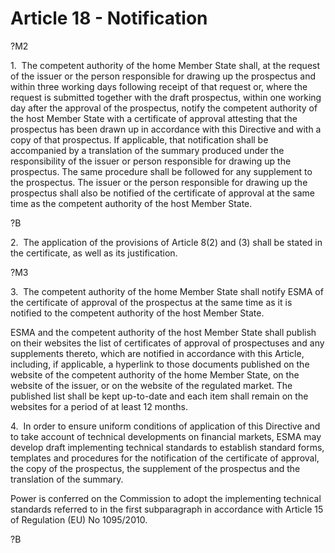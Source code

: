 # Article 18 - Notification


?M2

1.  The competent authority of the home Member State shall, at the request of the issuer or the person responsible for drawing up the prospectus and within three working days following receipt of that request or, where the request is submitted together with the draft prospectus, within one working day after the approval of the prospectus, notify the competent authority of the host Member State with a certificate of approval attesting that the prospectus has been drawn up in accordance with this Directive and with a copy of that prospectus. If applicable, that notification shall be accompanied by a translation of the summary produced under the responsibility of the issuer or person responsible for drawing up the prospectus. The same procedure shall be followed for any supplement to the prospectus. The issuer or the person responsible for drawing up the prospectus shall also be notified of the certificate of approval at the same time as the competent authority of the host Member State.

?B

2.  The application of the provisions of Article 8(2) and (3) shall be stated in the certificate, as well as its justification.

?M3

3.  The competent authority of the home Member State shall notify ESMA of the certificate of approval of the prospectus at the same time as it is notified to the competent authority of the host Member State.

ESMA and the competent authority of the host Member State shall publish on their websites the list of certificates of approval of prospectuses and any supplements thereto, which are notified in accordance with this Article, including, if applicable, a hyperlink to those documents published on the website of the competent authority of the home Member State, on the website of the issuer, or on the website of the regulated market. The published list shall be kept up-to-date and each item shall remain on the websites for a period of at least 12 months.

4.  In order to ensure uniform conditions of application of this Directive and to take account of technical developments on financial markets, ESMA may develop draft implementing technical standards to establish standard forms, templates and procedures for the notification of the certificate of approval, the copy of the prospectus, the supplement of the prospectus and the translation of the summary.

Power is conferred on the Commission to adopt the implementing technical standards referred to in the first subparagraph in accordance with Article 15 of Regulation (EU) No 1095/2010.

?B
